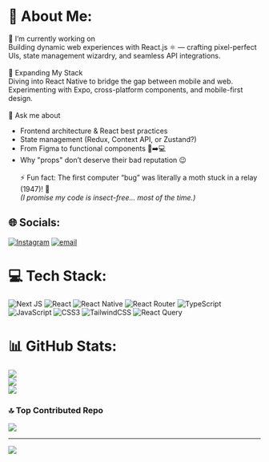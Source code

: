 # 💫 About Me:
🔭 I’m currently working on  
Building dynamic web experiences with React.js ⚛️ — crafting pixel-perfect UIs, state management wizardry, and seamless API integrations.  
<br>📱 Expanding My Stack  
Diving into React Native to bridge the gap between mobile and web. Experimenting with Expo, cross-platform components, and mobile-first design.  
<br>💬 Ask me about  
- Frontend architecture & React best practices  
- State management (Redux, Context API, or Zustand?)  
- From Figma to functional components 🎨➡️💻  
- Why "props" don’t deserve their bad reputation 😉  
<br>⚡ Fun fact: The first computer “bug” was literally a moth stuck in a relay (1947)! 🦟  
*(I promise my code is insect-free… most of the time.)*

## 🌐 Socials:
[![Instagram](https://img.shields.io/badge/Instagram-%23E4405F.svg?logo=Instagram&logoColor=white)](https://instagram.com/booby_roster) [![email](https://img.shields.io/badge/Email-D14836?logo=gmail&logoColor=white)](mailto:rk4004104@gmail.com) 

# 💻 Tech Stack:
![Next JS](https://img.shields.io/badge/Next-black?style=for-the-badge&logo=next.js&logoColor=white) ![React](https://img.shields.io/badge/react-%2320232a.svg?style=for-the-badge&logo=react&logoColor=%2361DAFB) ![React Native](https://img.shields.io/badge/react_native-%2320232a.svg?style=for-the-badge&logo=react&logoColor=%2361DAFB) ![React Router](https://img.shields.io/badge/React_Router-CA4245?style=for-the-badge&logo=react-router&logoColor=white) ![TypeScript](https://img.shields.io/badge/typescript-%23007ACC.svg?style=for-the-badge&logo=typescript&logoColor=white) ![JavaScript](https://img.shields.io/badge/javascript-%23323330.svg?style=for-the-badge&logo=javascript&logoColor=%23F7DF1E) ![CSS3](https://img.shields.io/badge/css3-%231572B6.svg?style=for-the-badge&logo=css3&logoColor=white) ![TailwindCSS](https://img.shields.io/badge/tailwindcss-%2338B2AC.svg?style=for-the-badge&logo=tailwind-css&logoColor=white) ![React Query](https://img.shields.io/badge/-React%20Query-FF4154?style=for-the-badge&logo=react%20query&logoColor=white)

# 📊 GitHub Stats:
![](https://github-readme-stats.vercel.app/api?username=RayyanKhan4004&theme=city_lights&hide_border=false&include_all_commits=false&count_private=false)<br/>
![](https://github-readme-streak-stats.herokuapp.com/?user=RayyanKhan4004&theme=city_lights&hide_border=false)<br/>
![](https://github-readme-stats.vercel.app/api/top-langs/?username=RayyanKhan4004&theme=city_lights&hide_border=false&include_all_commits=false&count_private=false&layout=compact)

### 🔝 Top Contributed Repo
![](https://github-contributor-stats.vercel.app/api?username=RayyanKhan4004&limit=5&theme=dark&combine_all_yearly_contributions=true)

---
[![](https://visitcount.itsvg.in/api?id=RayyanKhan4004&icon=0&color=0)](https://visitcount.itsvg.in)

<!-- Proudly created with GPRM ( https://gprm.itsvg.in ) -->
